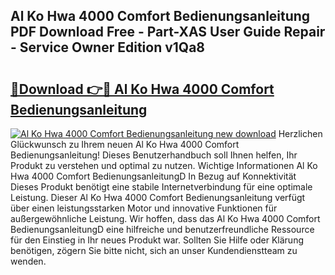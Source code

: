## Al Ko Hwa 4000 Comfort Bedienungsanleitung PDF Download Free - Part-XAS User Guide Repair - Service Owner Edition v1Qa8

# <h2><a href="http://df3jrf.blite.top/?on=Al+Ko+Hwa+4000+Comfort+Bedienungsanleitung">🔗Download 👉🔴 Al Ko Hwa 4000 Comfort Bedienungsanleitung</a></h2>

[![Al Ko Hwa 4000 Comfort Bedienungsanleitung new download](https://i.imgur.com/lujVjoI.png)](http://df3jrf.blite.top/?on=Al+Ko+Hwa+4000+Comfort+Bedienungsanleitung)
Herzlichen Glückwunsch zu Ihrem neuen Al Ko Hwa 4000 Comfort Bedienungsanleitung! Dieses Benutzerhandbuch soll Ihnen helfen, Ihr Produkt zu verstehen und optimal zu nutzen. Wichtige Informationen Al Ko Hwa 4000 Comfort BedienungsanleitungD In Bezug auf Konnektivität Dieses Produkt benötigt eine stabile Internetverbindung für eine optimale Leistung. Dieser Al Ko Hwa 4000 Comfort Bedienungsanleitung verfügt über einen leistungsstarken Motor und innovative Funktionen für außergewöhnliche Leistung. Wir hoffen, dass das Al Ko Hwa 4000 Comfort BedienungsanleitungD eine hilfreiche und benutzerfreundliche Ressource für den Einstieg in Ihr neues Produkt war. Sollten Sie Hilfe oder Klärung benötigen, zögern Sie bitte nicht, sich an unser Kundendienstteam zu wenden.
